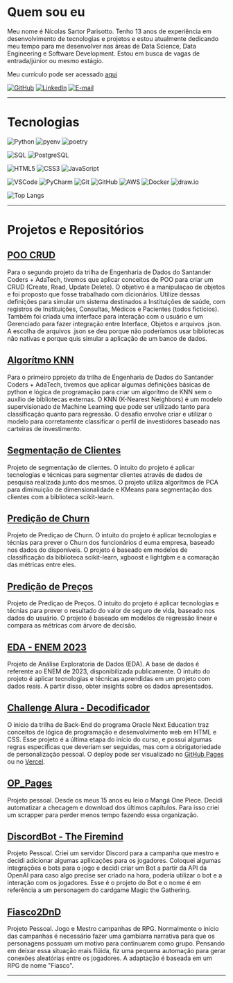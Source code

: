 # Quem sou eu

Meu nome é Nícolas Sartor Parisotto. Tenho 13 anos de experiência em desenvolvimento de tecnologias e projetos e estou atualmente dedicando meu tempo para me desenvolver nas áreas de Data Science, Data Engineering e Software Development. Estou em busca de vagas de entrada/júnior ou mesmo estágio.

Meu currículo pode ser acessado <a href="https://portfolio-curriculo-five.vercel.app/">aqui</a>

[![GitHub](https://img.shields.io/badge/GitHub-000?style=border_radius&logo=Github&logoColor=blue)](https://github.com/NicolasSP90)
[![LinkedIn](https://img.shields.io/badge/LinkedIn-000?style=border_radius&logo=linkedin&logoColor=blue)](https://www.linkedin.com/in/nicolasparisotto/)
[![E-mail](https://img.shields.io/badge/-Email-000?style=border_radius&logo=microsoft-outlook&logoColor=blue)](mailto:nicolassp90@hotmail.com)

---

# Tecnologias

![Python](https://img.shields.io/badge/Python-000?style=border_radius&logo=python&logoColor=blue)
![pyenv](https://img.shields.io/badge/pyenv-000?style=border_radius)
![poetry](https://img.shields.io/badge/poetry-000?style=border_radius)

![SQL](https://img.shields.io/badge/SQL-000?style=border_radius&logo=sql)
![PostgreSQL](https://img.shields.io/badge/PostgreSQL-000?style=border_radius&logo=postgresql&logoColor=blue) 

![HTML5](https://img.shields.io/badge/HTML5-black?style=borde_radius&logo=html5&logoColor=blue) 
![CSS3](https://img.shields.io/badge/CSS3-black?style=borde_radius&logo=css3&logoColor=blue)
![JavaScript](https://img.shields.io/badge/JavaScript-black?style=border_radius&logo=javascript&logoColor=blue)

![VSCode](https://img.shields.io/badge/VSCode-black?style=border_radius)
![PyCharm](https://img.shields.io/badge/PyCharm-black?style=border_radius)
![Git](https://img.shields.io/badge/Git-black?style=border_radius&logo=git&logoColor=blue)
![GitHub](https://img.shields.io/badge/GitHub-black?style=border_radius&logo=github&logoColor=blue)
![AWS](https://img.shields.io/badge/AWS-black?style=border_radius&logo=amazon-aws&logoColor=blue)
![Docker](https://img.shields.io/badge/docker-000?style=border_radius&logo=docker&logoColor=blue)
![draw.io](https://img.shields.io/badge/draw.io-000?styleborder_radius&logo=diagrams&logoColor=blue)

![Top Langs](https://github-readme-stats.vercel.app/api/top-langs/?username=NicolasSP90&layout=compact&theme=github_dark)

---

# Projetos e Repositórios

## [POO CRUD](https://github.com/NicolasSP90/POO_CRUD_SantanderCoders2024)
Para o segundo projeto da trilha de Engenharia de Dados do Santander Coders + AdaTech, tivemos que aplicar conceitos de POO para criar um CRUD (Create, Read, Update Delete). O objetivo é a manipulaçao de objetos e foi proposto que fosse trabalhado com dicionários. Utilize dessas definições para simular um sistema destinados a Instituições de saúde, com registros de Instituições, Consultas, Médicos e Pacientes (todos fictícios). Também foi criada uma interface para interação com o usuário e um Gerenciado para fazer integração entre Interface, Objetos e arquivos .json. A escolha de arquivos .json se deu porque não poderíamos usar bibliotecas não nativas e porque quis simular a aplicação de um banco de dados.

## [Algorítmo KNN](https://github.com/NicolasSP90/KNN_SantanderCoders2024)
Para o primeiro pprojeto da trilha de Engenharia de Dados do Santander Coders + AdaTech, tivemos que aplicar algumas definições básicas de python e lógica de programação para criar um algorítmo de KNN sem o auxílio de bibliotecas externas. O KNN (K-Nearest Neighbors) é um modelo supervisionado de Machine Learning que pode ser utilizado tanto para classificação quanto para regressão. O desafio envolve criar e utilizar o modelo para corretamente classificar o perfil de investidores baseado nas carteiras de investimento.

## [Segmentação de Clientes](https://github.com/NicolasSP90/Projeto_PCA_KMeans)
Projeto de segmentação de clientes. O intuito do projeto é aplicar tecnologias e técnicas para segmentar clientes através de dados de pesquisa realizada junto dos mesmos. O projeto utiliza algorítmos de PCA para diminuição de dimensionalidade e KMeans para segmentação dos clientes com a biblioteca scikit-learn.

## [Predição de Churn](https://github.com/NicolasSP90/Predicao_Churn)
Projeto de Prediçao de Churn. O intuito do projeto é aplicar tecnologias e técnias para prever o Churn dos funcionários d euma empresa, baseado nos dados do disponíveis. O projeto é baseado em modelos de classificação da biblioteca scikit-learn, xgboost e lightgbm e a comaração das métricas entre eles.

## [Predição de Preços](https://github.com/NicolasSP90/Predicao_Precos)
Projeto de Prediçao de Preços. O intuito do projeto é aplicar tecnologias e técnias para prever o resultado do valor de seguro de vida, baseado nos dados do usuário. O projeto é baseado em modelos de regressão linear e compara as métricas com árvore de decisão.

## [EDA - ENEM 2023](https://github.com/NicolasSP90/EDA_ENEM2023)
Projeto de Análise Exploratoria de Dados (EDA). A base de dados é referente ao ENEM de 2023, disponibilizada publicamente. O intuito do projeto é aplicar tecnologias e técnicas aprendidas em um projeto com dados reais. A partir disso, obter insights sobre os dados apresentados. 

## [Challenge Alura - Decodificador](https://github.com/NicolasSP90/ChallengeDecodificador)
O início da trilha de Back-End do programa Oracle Next Education traz conceitos de lógica de programação e desenvolvimento web em HTML e CSS. Esse projeto é a última etapa do início do curso, e possui algumas regras específicas que deveriam ser seguidas, mas com a obrigatoriedade de personalização pessoal. O deploy pode ser visualizado no <a href="https://nicolassp90.github.io/ChallengeDecodificador/">GitHub Pages</a> ou no <a href="https://alura-challenge-decodificador-seven.vercel.app/">Vercel</a>.

## [OP_Pages](https://github.com/NicolasSP90/OP_Pages)
Projeto pessoal. Desde os meus 15 anos eu leio o Mangá One Piece. Decidi automatizar a checagem e download dos últimos capítulos. Para isso criei um scrapper para perder menos tempo fazendo essa organização.

## [DiscordBot - The Firemind](https://github.com/NicolasSP90/DiscordBot---The-Firemind)
Projeto Pessoal. Criei um servidor Discord para a campanha que mestro e decidi adicionar algumas apllicações para os jogadores. Coloquei algumas integrações e bots para o jogo e decidi criar um Bot a partir da API da OpenAI para caso algo precise ser criado na hora, poderia utilizar o bot e a interação com os jogadores. Esse é o projeto do Bot e o nome é em referência a um personagem do cardgame Magic the Gathering.

## [Fiasco2DnD](https://github.com/NicolasSP90/Fiasco2DnD)
Projeto Pessoal. Jogo e Mestro campanhas de RPG. Normalmente o início das campanhas é necessário fazer uma gambiarra narrativa para que os personagens possuam um motivo para continuarem como grupo. Pensando em deixar essa situação mais flúida, fiz uma pequena automação para gerar conexões aleatórias entre os jogadores. A adaptação é baseada em um RPG de nome "Fiasco".

---